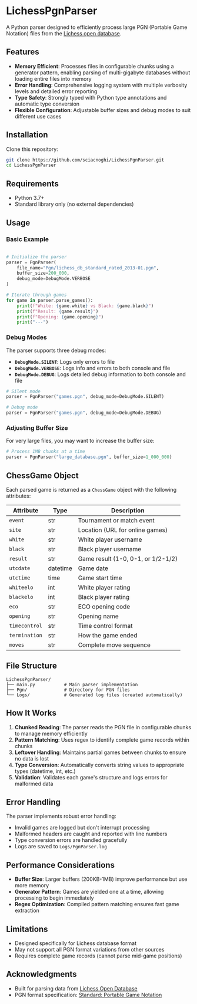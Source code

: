 # LichessPgnParser

A Python parser designed to efficiently process large PGN (Portable Game Notation) files from the [Lichess open database](https://database.lichess.org/).

## Features

- **Memory Efficient**: Processes files in configurable chunks using a generator pattern, enabling parsing of multi-gigabyte databases without loading entire files into memory
- **Error Handling**: Comprehensive logging system with multiple verbosity levels and detailed error reporting
- **Type Safety**: Strongly typed with Python type annotations and automatic type conversion
- **Flexible Configuration**: Adjustable buffer sizes and debug modes to suit different use cases

## Installation
Clone this repository:

```bash
git clone https://github.com/sciacnoghi/LichessPgnParser.git
cd LichessPgnParser
```

## Requirements

- Python 3.7+
- Standard library only (no external dependencies)

## Usage

### Basic Example

```python

# Initialize the parser
parser = PgnParser(
    file_name="Pgn/lichess_db_standard_rated_2013-01.pgn",
    buffer_size=200_000,
    debug_mode=DebugMode.VERBOSE
)

# Iterate through games
for game in parser.parse_games():
    print(f"White: {game.white} vs Black: {game.black}")
    print(f"Result: {game.result}")
    print(f"Opening: {game.opening}")
    print("---")
```

### Debug Modes

The parser supports three debug modes:

- **`DebugMode.SILENT`**: Logs only errors to file
- **`DebugMode.VERBOSE`**: Logs info and errors to both console and file
- **`DebugMode.DEBUG`**: Logs detailed debug information to both console and file

```python
# Silent mode
parser = PgnParser("games.pgn", debug_mode=DebugMode.SILENT)

# Debug mode
parser = PgnParser("games.pgn", debug_mode=DebugMode.DEBUG)
```

### Adjusting Buffer Size

For very large files, you may want to increase the buffer size:

```python
# Process 1MB chunks at a time
parser = PgnParser("large_database.pgn", buffer_size=1_000_000)
```

## ChessGame Object

Each parsed game is returned as a `ChessGame` object with the following attributes:

| Attribute | Type | Description |
|-----------|------|-------------|
| `event` | str | Tournament or match event |
| `site` | str | Location (URL for online games) |
| `white` | str | White player username |
| `black` | str | Black player username |
| `result` | str | Game result (1-0, 0-1, or 1/2-1/2) |
| `utcdate` | datetime | Game date |
| `utctime` | time | Game start time |
| `whiteelo` | int | White player rating |
| `blackelo` | int | Black player rating |
| `eco` | str | ECO opening code |
| `opening` | str | Opening name |
| `timecontrol` | str | Time control format |
| `termination` | str | How the game ended |
| `moves` | str | Complete move sequence |

## File Structure

```
LichessPgnParser/
├── main.py           # Main parser implementation
├── Pgn/              # Directory for PGN files
└── Logs/             # Generated log files (created automatically)
```

## How It Works

1. **Chunked Reading**: The parser reads the PGN file in configurable chunks to manage memory efficiently
2. **Pattern Matching**: Uses regex to identify complete game records within chunks
3. **Leftover Handling**: Maintains partial games between chunks to ensure no data is lost
4. **Type Conversion**: Automatically converts string values to appropriate types (datetime, int, etc.)
5. **Validation**: Validates each game's structure and logs errors for malformed data

## Error Handling

The parser implements robust error handling:

- Invalid games are logged but don't interrupt processing
- Malformed headers are caught and reported with line numbers
- Type conversion errors are handled gracefully
- Logs are saved to `Logs/PgnParser.log`

## Performance Considerations

- **Buffer Size**: Larger buffers (200KB-1MB) improve performance but use more memory
- **Generator Pattern**: Games are yielded one at a time, allowing processing to begin immediately
- **Regex Optimization**: Compiled pattern matching ensures fast game extraction

## Limitations

- Designed specifically for Lichess database format
- May not support all PGN format variations from other sources
- Requires complete game records (cannot parse mid-game positions)

## Acknowledgments
- Built for parsing data from [Lichess Open Database](https://database.lichess.org/)
- PGN format specification: [Standard: Portable Game Notation](https://www.chessclub.com/help/PGN-spec)
